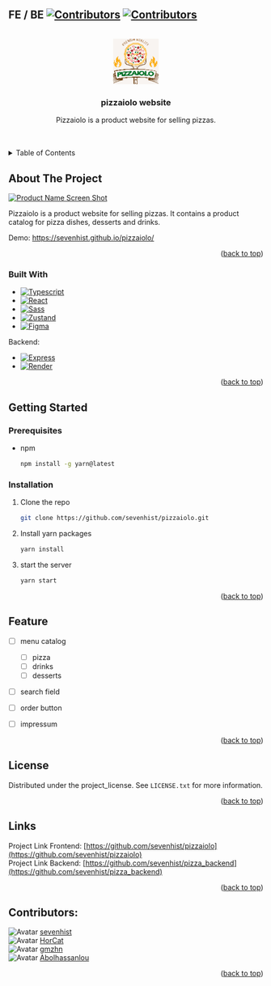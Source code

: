 <a id="readme-top"></a>

<!-- PROJECT SHIELDS -->

## FE / BE [![Contributors][contributors-shield]][contributors-url] [![Contributors][contributors-shield2]][contributors-url2]



<!-- PROJECT LOGO -->
<br />
<div align="center">
  <a href="https://github.com/sevenhist/pizzaiolo">
    <img src="public/icons/icon-96x96.png" alt="Logo" width="90" height="90">
  </a>

<h3 align="center">pizzaiolo website</h3>

  <p align="center">
    Pizzaiolo is a product website for selling pizzas.
    <br />
    <!-- <a href="https://github.com/github_username/repo_name"><strong>Explore the docs »</strong></a> -->
    <br />
    <br />
  </p>
</div>



<!-- TABLE OF CONTENTS -->
<details>
  <summary>Table of Contents</summary>
  <ol>
    <li>
      <a href="#about-the-project">About The Project</a>
      <ul>
        <li><a href="#built-with">Built With</a></li>
      </ul>
    </li>
    <li>
      <a href="#getting-started">Getting Started</a>
      <ul>
        <li><a href="#prerequisites">Prerequisites</a></li>
        <li><a href="#installation">Installation</a></li>
      </ul>
    </li>
    <li><a href="#roadmap">Roadmap</a></li>
    <li><a href="#license">License</a></li>
    <li><a href="#links">Links</a></li>
    <li><a href="#contributors">Contributors</a></li>    
  </ol>
</details>



<!-- ABOUT THE PROJECT -->
## About The Project

[![Product Name Screen Shot][product-screenshot]]("public/icons/icon-96x96.png)

Pizzaiolo is a product website for selling pizzas. It contains a product catalog for pizza dishes, desserts and drinks.  

Demo: https://sevenhist.github.io/pizzaiolo/

<p align="right">(<a href="#readme-top">back to top</a>)</p>



### Built With

* [![Typescript][TS]][TS-url]
* [![React][React.js]][React-url]
* [![Sass][Sass]][Sass-url]
* [![Zustand][Zustand.js]][Zustand-url]
* [![Figma][Figma]][Figma-url]

Backend:
* [![Express][Express.js]][Express-url]
* [![Render][Render]][Render-url]
  

<p align="right">(<a href="#readme-top">back to top</a>)</p>


<!-- GETTING STARTED -->
## Getting Started

### Prerequisites

* npm
  ```sh
  npm install -g yarn@latest
  ```

### Installation

1. Clone the repo
   ```sh
   git clone https://github.com/sevenhist/pizzaiolo.git
   ```
2. Install yarn packages
   ```sh
   yarn install
   ```
3. start the server
    ```sh
   yarn start
   ```

<p align="right">(<a href="#readme-top">back to top</a>)</p>



<!-- ROADMAP -->
## Feature

- [ ] menu catalog
    - [ ] pizza
    - [ ] drinks
    - [ ] desserts
- [ ] search field
- [ ] order button  
- [ ] impressum  


<p align="right">(<a href="#readme-top">back to top</a>)</p>




<!-- LICENSE -->
## License

Distributed under the project_license. See `LICENSE.txt` for more information.

<p align="right">(<a href="#readme-top">back to top</a>)</p>



<!-- Links -->
## Links

Project Link Frontend: [https://github.com/sevenhist/pizzaiolo](https://github.com/sevenhist/pizzaiolo)  
Project Link Backend: [https://github.com/sevenhist/pizza_backend](https://github.com/sevenhist/pizza_backend)
  
<p align="right">(<a href="#readme-top">back to top</a>)</p>

<!-- Contributors -->
## Contributors:

<img src="https://avatars.githubusercontent.com/u/113990226?v=4" alt="Avatar" width="30" height="30"> [sevenhist](https://github.com/sevenhist)  
<img src="https://avatars.githubusercontent.com/u/145600785?v=4" alt="Avatar" width="30" height="30"> [HorCat](https://github.com/HorCat)  
<img src="https://avatars.githubusercontent.com/u/146127262?v=4" alt="Avatar" width="30" height="30"> [gmzhn](https://github.com/gmzhn)  
<img src="https://avatars.githubusercontent.com/u/146092910?v=4" alt="Avatar" width="30" height="30"> [Abolhassanlou](https://github.com/Abolhassanlou)  




<p align="right">(<a href="#readme-top">back to top</a>)</p>



<!-- MARKDOWN LINKS & IMAGES -->
<!-- https://www.markdownguide.org/basic-syntax/#reference-style-links -->
[contributors-shield]: https://img.shields.io/github/contributors/sevenhist/pizzaiolo.svg?style=for-the-badge
[contributors-url]: https://github.com/sevenhist/pizzaiolo/graphs/contributors
[contributors-shield2]: https://img.shields.io/github/contributors/sevenhist/pizza_backend.svg?style=for-the-badge
[contributors-url2]: https://github.com/sevenhist/pizza_backend/graphs/contributors
[license-url]: https://github.com/github_username/repo_name/blob/master/LICENSE.txt
[product-screenshot]: public/LOGO_Name_Kopie.jpg
[Sass]: https://img.shields.io/badge/sass-CC6699?style=for-the-badge&logo=sass&logoColor=white
[Sass-url]: https://sass-lang.com/
[TS]: https://img.shields.io/badge/typescript-3178C6?style=for-the-badge&logo=typescript&logoColor=white
[TS-url]: https://www.typescriptlang.org/
[React.js]: https://img.shields.io/badge/React-20232A?style=for-the-badge&logo=react&logoColor=61DAFB
[React-url]: https://reactjs.org/
[Figma]: https://img.shields.io/badge/figma-F24E1E?style=for-the-badge&logo=figma&logoColor=white
[Figma-url]: https://figma.com/
[Express.js]: https://img.shields.io/badge/express.js-000000?style=for-the-badge&logo=express&logoColor=white
[Express-url]: https://expressjs.com/
[Zustand.js]: https://img.shields.io/badge/zustand-FFDD00?style=for-the-badge&logo=zustand&logoColor=black
[Zustand-url]: https://zustand-demo.pmnd.rs/
[Render]: https://img.shields.io/badge/render-0466D6?style=for-the-badge&logo=render&logoColor=white
[Render-url]: https://render.com/




<!-- # dev-archive:
## 1st installation of yarn-components
1. yarn install 
2. yarn add sass
3. yarn add react-router-dom
4. yarn add axios
5. yarn add zustand
6. yarn add  workbox-webpack-plugin
7. yarn start -->

